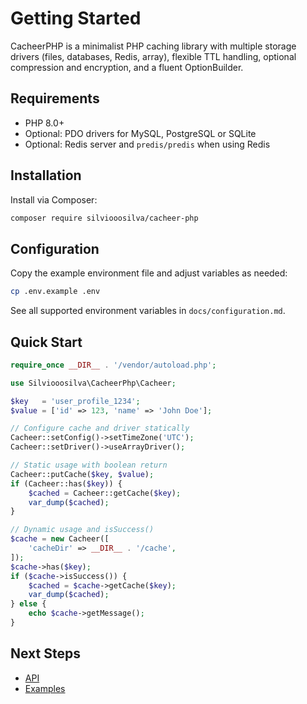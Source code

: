 # Getting Started

CacheerPHP is a minimalist PHP caching library with multiple storage drivers (files, databases, Redis, array), flexible TTL handling, optional compression and encryption, and a fluent OptionBuilder.

## Requirements

- PHP 8.0+
- Optional: PDO drivers for MySQL, PostgreSQL or SQLite
- Optional: Redis server and `predis/predis` when using Redis

## Installation

Install via Composer:

```sh
composer require silviooosilva/cacheer-php
```

## Configuration

Copy the example environment file and adjust variables as needed:

```sh
cp .env.example .env
```

See all supported environment variables in `docs/configuration.md`.

## Quick Start

```php
require_once __DIR__ . '/vendor/autoload.php';

use Silviooosilva\CacheerPhp\Cacheer;

$key   = 'user_profile_1234';
$value = ['id' => 123, 'name' => 'John Doe'];

// Configure cache and driver statically
Cacheer::setConfig()->setTimeZone('UTC');
Cacheer::setDriver()->useArrayDriver();

// Static usage with boolean return
Cacheer::putCache($key, $value);
if (Cacheer::has($key)) {
    $cached = Cacheer::getCache($key);
    var_dump($cached);
}

// Dynamic usage and isSuccess()
$cache = new Cacheer([
    'cacheDir' => __DIR__ . '/cache',
]);
$cache->has($key);
if ($cache->isSuccess()) {
    $cached = $cache->getCache($key);
    var_dump($cached);
} else {
    echo $cache->getMessage();
}
```

## Next Steps

- [API](./api/reference.md)
- [Examples](./recipes/examples.md)

